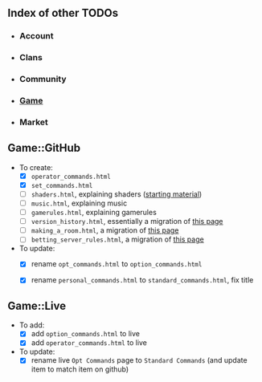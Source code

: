 ## Index of other TODOs
- ### Account
- ### Clans
- ### Community
- ### [Game](https://github.com/TB-FAQ/TB-FAQ/blob/master/FAQ%20Items/Game/TODO.md)
- ### Market



## **Game::GitHub**
- To create:
  - [x] `operator_commands.html`
  - [x] `set_commands.html`
  - [ ] `shaders.html`, explaining shaders ([starting material](http://forum.toribash.com/showthread.php?t=208366))
  - [ ] `music.html`, explaining music
  - [ ] `gamerules.html`, explaining gamerules
  - [ ] `version_history.html`, essentially a migration of [this page](http://forum.toribash.com/showthread.php?t=567005)
  - [ ] `making_a_room.html`, a migration of [this page](http://forum.toribash.com/showthread.php?t=214202)
  - [ ] `betting_server_rules.html`, a migration of [this page](http://forum.toribash.com/showthread.php?t=491136)
- To update:
  - [x] rename `opt_commands.html` to `option_commands.html`
  - [x] rename `personal_commands.html` to `standard_commands.html`, fix title
  
  
## **Game::Live**
- To add:
  - [x] add `option_commands.html` to live
  - [x] add `operator_commands.html` to live
- To update:
  - [x] rename live `Opt Commands` page to `Standard Commands` (and update item to match item on github)
